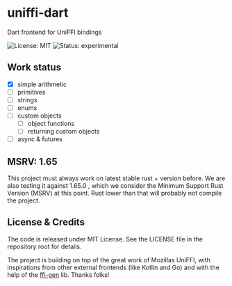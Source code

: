 # uniffi-dart

Dart frontend for UniFFI bindings

![License: MIT](https://img.shields.io/github/license/acterglobal/uniffi-dart?style=flat-square) ![Status: experimental](https://img.shields.io/badge/status-experimental-red?style=flat-square)

## Work status

- [x] simple arithmetic
- [ ] primitives
- [ ] strings
- [ ] enums
- [ ] custom objects
  - [ ] object functions
  - [ ] returning custom objects
- [ ] async & futures

## MSRV: 1.65

This project must always work on latest stable rust + version before. We are also testing it against 1.65.0 , which we consider the Minimum Support Rust Version (MSRV) at this point. Rust lower than that will probably not compile the project.

## License & Credits

The code is released under MIT License. See the LICENSE file in the repository root for details.

The project is building on top of the great work of Mozillas UniFFI, with inspirations from other external frontends (like Kotlin and Go) and with the help of the [ffi-gen](https://github.com/acterglobal/ffi-gen) lib. Thanks folks!
